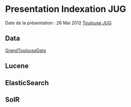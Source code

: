 Presentation Indexation JUG
===========================

Date de la présentation : 26 Mai 2012
[Toulouse JUG]()


Data
----

[GrandToulouseData](http://data.grandtoulouse.fr/)

Lucene
------

ElasticSearch
-------------

SolR
----
